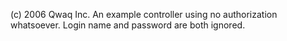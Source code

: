 (c) 2006 Qwaq Inc. An example controller using no authorization whatsoever. Login name and password are both ignored.